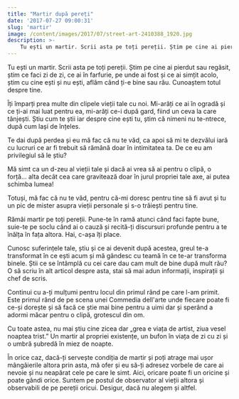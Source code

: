 ```yaml
---
title: "Martir după pereți"
date: '2017-07-27 09:00:31'
slug: 'martir'
image: /content/images/2017/07/street-art-2410388_1920.jpg
description: >-
    Tu ești un martir. Scrii asta pe toți pereții. Știm pe cine ai pierdut sau regăsit, știm ce faci zi de zi, ce ai în farfurie, pe unde ai fost și ce ai simțit acolo, știm cu cine ești și nu ești, aflăm
---
```

<div class="kg-card-markdown"><p>Tu ești un martir. Scrii asta pe toți pereții. Știm pe cine ai pierdut sau regăsit, știm ce faci zi de zi, ce ai în farfurie, pe unde ai fost și ce ai simțit acolo, știm cu cine ești și nu ești, aflăm când ți-e bine sau rău. Cunoaștem totul despre tine.</p>
<p>Îți împarți prea multe din clipele vieții tale cu noi. Mi-arăți ce ai în ogradă și ce ți-ai mai luat pentru ea, mi-arăți ce-i după gard, fiind un ceva la care tânjești. Știu cum te știi iar despre cine ești tu, știm că nimeni nu te-ntrece, după cum lași de înțeles.</p>
<p>Te dai după perdea și eu mă fac că nu te văd, ca apoi să mi te dezvălui iară cu lucruri ce ar fi trebuit să rămână doar în intimitatea ta. De ce eu am privilegiul să le știu?</p>
<p>Mă simt ca un d-zeu al vieții tale și dacă ai vrea să ai pentru o clipă, o forță... alta decât cea care gravitează doar în jurul propriei tale axe, ai putea schimba lumea!</p>
<p>Totuși, mă fac că nu te văd, pentru că-mi doresc pentru tine să fi avut și tu un pic de mister asupra vieții personale și s-o trăiești pentru tine.</p>
<p>Rămâi martir pe toți pereții. Pune-te în ramă atunci când faci fapte bune, suie-te pe soclu când ai o cauză și recită-ți discursuri profunde pentru a te înălța în fața altora. Hai, c-așa îți place.</p>
<p>Cunosc suferințele tale, știu și ce ai devenit după acestea, greul te-a transformat în ce ești acum și mă gândesc cu teamă în ce te-ar transforma binele. Știi ce se întâmplă cu cei care dau cam mult de bine după mult rău? O să scriu în alt articol despre asta, stai să mai adun informații, inspirații și chef de scris.</p>
<p>Continui cu a-ți mulțumi pentru locul din primul rând pe care l-am primit. Este primul rând de pe scena unei Commedia dell'arte unde fiecare poate fi ce-și dorește și să facă ce știe mai bine pentru a uimi dar și sperând a adormi măcar pentru o clipă, grotescul din om.</p>
<p>Cu toate astea, nu mai știu cine zicea dar „grea e viața de artist, ziua vesel noaptea trist.” Un martir al propriei existențe, un bufon în viața de zi cu zi și o umbră șubredă în miez de noapte.</p>
<p>În orice caz, dacă-ți servește condiția de martir și poți atrage mai ușor mângâierile altora prin asta, mă ofer și eu să-ți adresez vorbele de care ai nevoie și nu neapărat cele pe care le simt. Aici, oricare poate fi un oricine și poate gândi orice. Suntem pe postul de observator al vieții altora și observabili de pe pereții oricui. Desigur, dacă nu alegem și altfel.</p>
</div>
    